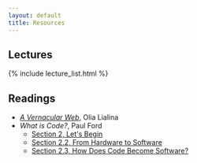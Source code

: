 ```yaml
---
layout: default
title: Resources
---
```


## Lectures

{% include lecture_list.html %}

## Readings

- [_A Vernacular Web_](https://art.teleportacia.org/observation/vernacular/), Olia Lialina
- _What is Code?_, Paul Ford
  - [Section 2, Let's Begin](https://www.bloomberg.com/graphics/2015-paul-ford-what-is-code/#lets-begin)
  - [Section 2.2, From Hardware to Software](https://www.bloomberg.com/graphics/2015-paul-ford-what-is-code/#from-hardware-to-software)
  - [Section 2.3, How Does Code Become Software?](https://www.bloomberg.com/graphics/2015-paul-ford-what-is-code/#how-does-code-become-software)
